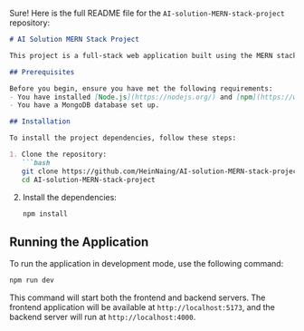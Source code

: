 Sure! Here is the full README file for the `AI-solution-MERN-stack-project` repository:

```markdown
# AI Solution MERN Stack Project

This project is a full-stack web application built using the MERN stack (MongoDB, Express, React, Node.js) with Tailwind CSS for styling. It includes a frontend application, backend server, and an admin dashboard.

## Prerequisites

Before you begin, ensure you have met the following requirements:
- You have installed [Node.js](https://nodejs.org/) and [npm](https://www.npmjs.com/).
- You have a MongoDB database set up.

## Installation

To install the project dependencies, follow these steps:

1. Clone the repository:
   ```bash
   git clone https://github.com/HeinNaing/AI-solution-MERN-stack-project.git
   cd AI-solution-MERN-stack-project
   ```

2. Install the dependencies:
   ```bash
   npm install
   ```

## Running the Application

To run the application in development mode, use the following command:

```bash
npm run dev
```

This command will start both the frontend and backend servers. The frontend application will be available at `http://localhost:5173`, and the backend server will run at `http://localhost:4000`.
